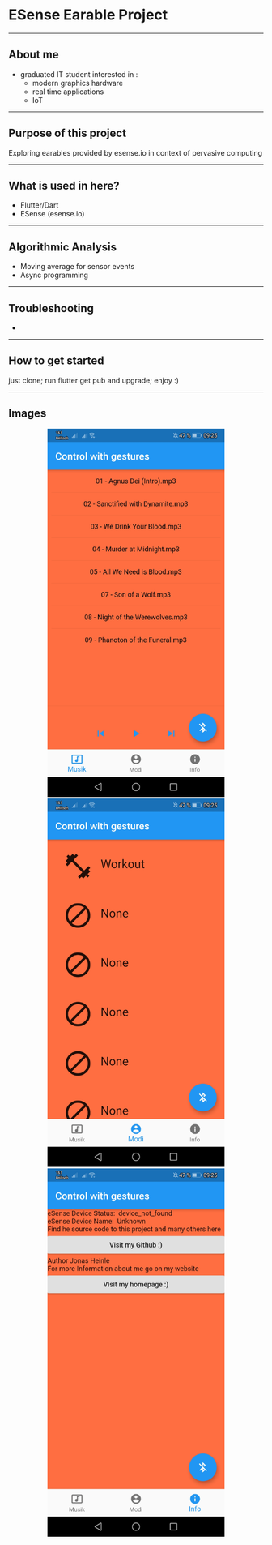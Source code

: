 # ESense Earable Project
--------
About me
--------
 - graduated IT student interested in :
    - modern graphics hardware
    - real time applications 
    - IoT

-----------------------
Purpose of this project
-----------------------
Exploring earables provided by esense.io in context of pervasive computing
	

---------------------
What is used in here?
---------------------
- Flutter/Dart 
- ESense (esense.io)
 

--------------------
Algorithmic Analysis
--------------------
- Moving average for sensor events
- Async programming

---------------
Troubleshooting
---------------
- 

------------------
How to get started
------------------
just clone; run flutter get pub and upgrade; enjoy :)

------------------
Images
------------------
<p align="center">
  <img src="images/image1.jpg" width="350" title="hover text">
  <img src="images/image2.jpg" width="350" alt="accessibility text">
  <img src="images/image3.jpg" width="350" alt="accessibility text">
</p>
